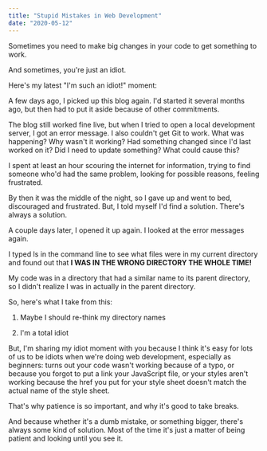 ```yaml
---
title: "Stupid Mistakes in Web Development"
date: "2020-05-12"
---
```

Sometimes you need to make big changes in your code to get something to work.

And sometimes, you're just an idiot.

Here's my latest "I'm such an idiot!" moment:

A few days ago, I picked up this blog again. I'd started it several months ago, but then had to put it aside because of other commitments. 

The blog still worked fine live, but when I tried to open a local development server, I got an error message. I also couldn't get Git to work. What was happening? Why wasn't it working? Had something changed since I'd last worked on it? Did I need to update something? What could cause this?

I spent at least an hour scouring the internet for information, trying to find someone who'd had the same problem, looking for possible reasons, feeling frustrated.

By then it was the middle of the night, so I gave up and went to bed, discouraged and frustrated. But, I told myself I'd find a solution. There's always a solution.

A couple days later, I opened it up again. I looked at the error messages again. 

I typed ls in the command line to see what files were in my current directory and found out that **I WAS IN THE WRONG DIRECTORY THE WHOLE TIME!**

My code was in a directory that had a similar name to its parent directory, so I didn't realize I was in actually in the parent directory.

So, here's what I take from this:

1. Maybe I should re-think my directory names

2. I'm a total idiot

But, I'm sharing my idiot moment with you because I think it's easy for lots of us to be idiots when we're doing web development, especially as beginners: turns out your code wasn't working because of a typo, or because you forgot to put a link your JavaScript file, or your styles aren't working because the href you put for your style sheet doesn't match the actual name of the style sheet.

That's why patience is so important, and why it's good to take breaks.

And because whether it's a dumb mistake, or something bigger, there's always some kind of solution. Most of the time it's just a matter of being patient and looking until you see it. 